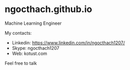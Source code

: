 # ngocthach.github.io

Machine Learning Engineer


My contacts:
* Linkedin: https://www.linkedin.com/in/ngocthach1207/
* Skype: ngocthach1207
* Web: kotust.com


Feel free to talk
